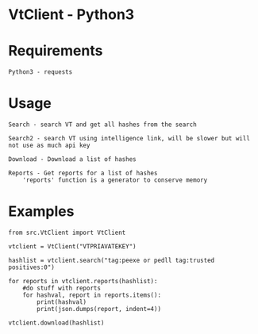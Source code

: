 # VtClient - Python3

# Requirements

    Python3 - requests

# Usage

    Search - search VT and get all hashes from the search
    
    Search2 - search VT using intelligence link, will be slower but will not use as much api key

    Download - Download a list of hashes

    Reports - Get reports for a list of hashes
        'reports' function is a generator to conserve memory

# Examples

    from src.VtClient import VtClient

    vtclient = VtClient("VTPRIAVATEKEY")

    hashlist = vtclient.search("tag:peexe or pedll tag:trusted positives:0")

    for reports in vtclient.reports(hashlist):
        #do stuff with reports
        for hashval, report in reports.items():
            print(hashval)
            print(json.dumps(report, indent=4))
    
    vtclient.download(hashlist)
    
    

